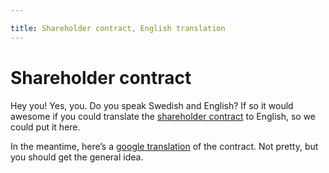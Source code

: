 ```yaml
---

title: Shareholder contract, English translation
---
```


# Shareholder contract

Hey you! Yes, you. Do you speak Swedish and English? If so it would
awesome if you could translate the [shareholder
contract](shareholder-contract-sv.html) to English, so we could put it
here.

In the meantime, here’s a [google
translation](https://translate.google.com/translate?sl=sv&tl=en&js=y&prev=_t&hl=en&ie=UTF-8&u=http%3A%2F%2Fdna.crisp.se%2Fdocs%2Fshareholder-contract-sv.html)
of the contract. Not pretty, but you should get the general idea.
